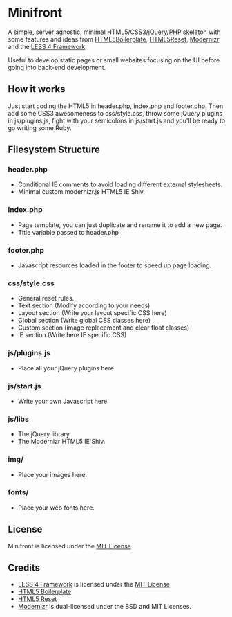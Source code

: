 Minifront
=========

A simple, server agnostic, minimal HTML5/CSS3/jQuery/PHP skeleton with some features and ideas from [HTML5Boilerplate](http://html5boilerplate.com/), [HTML5Reset](http://html5reset.org/), [Modernizr](http://modernizr.com/) and the [LESS 4 Framework](http://lessframework.com/).

Useful to develop static pages or small websites focusing on the UI before going into back-end development.


## How it works

Just start coding the HTML5 in header.php, index.php and footer.php. Then add some CSS3 awesomeness to css/style.css, throw some jQuery plugins in js/plugins.js, fight with your semicolons in js/start.js and you'll be ready to go writing some Ruby.


## Filesystem Structure

### header.php
- Conditional IE comments to avoid loading different external stylesheets.
- Minimal custom modernizr.js HTML5 IE Shiv.

### index.php
- Page template, you can just duplicate and rename it to add a new page.
- Title variable passed to header.php

### footer.php
- Javascript resources loaded in the footer to speed up page loading.

### css/style.css
- General reset rules.
- Text section (Modify according to your needs)
- Layout section (Write your layout specific CSS here)
- Global section (Write global CSS classes here)
- Custom section (image replacement and clear float classes)
- IE section (Write here IE specific CSS)

### js/plugins.js
- Place all your jQuery plugins here.

### js/start.js
- Write your own Javascript here.

### js/libs
- The jQuery library.
- The Modernizr HTML5 IE Shiv.

### img/
- Place your images here.

### fonts/
- Place your web fonts here.


## License

Minifront is licensed under the [MIT License](http://www.opensource.org/licenses/mit-license.php)


## Credits

- [LESS 4 Framework](https://github.com/jonikorpi/Less-Framework) is licensed under the [MIT License](http://www.opensource.org/licenses/mit-license.php)
- [HTML5 Boilerplate](https://github.com/h5bp/html5-boilerplate)
- [HTML5 Reset](https://github.com/murtaugh/HTML5-Reset)
- [Modernizr](https://github.com/Modernizr/Modernizr) is dual-licensed under the BSD and MIT Licenses.



